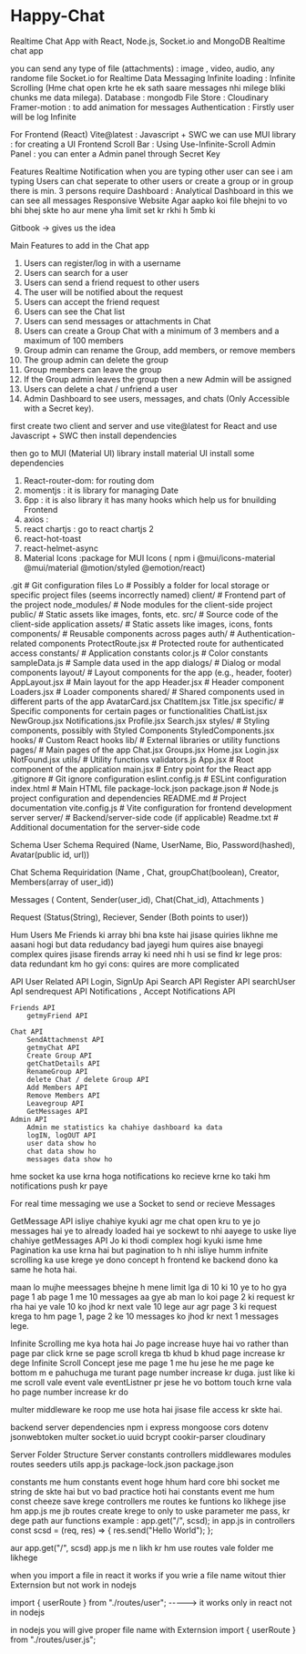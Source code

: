 # Happy-Chat
Realtime Chat App with React, Node.js, Socket.io and MongoDB
Realtime chat app

you can send any type of file (attachments) : image , video, audio, any randome file
Socket.io for Realtime Data Messaging
Infinite loading : Infinite Scrolling (Hme chat open krte he ek sath saare messages nhi milege bliki chunks me data milega).
Database : mongodb
File Store : Cloudinary
Framer-motion : to add animation for messages
Authentication : Firstly user will be log Infinite

For Frontend (React)
Vite@latest : Javascript + SWC
we can use MUI library : for creating a UI Frontend
Scroll Bar : Using Use-Infinite-Scroll
Admin Panel : you can enter a Admin panel through Secret Key


Features
Realtime Notification
when you are typing other user can see i am typing
Users can chat seperate to other users 
or create a group or in group there is min. 3 persons require
Dashboard : Analytical Dashboard in this we can see all messages
Responsive Website
Agar aapko koi file bhejni to vo bhi bhej skte ho aur mene yha limit set kr rkhi h 5mb ki

Gitbook -> gives us the idea 


Main Features to add in the Chat app
1. Users can register/log in with a username
2. Users can search for a user
3. Users can send a friend request to other users
4. The user will be notified about the request
5. Users can accept the friend request
6. Users can see the Chat list
7. Users can send messages or attachments in Chat
8. Users can create a Group Chat with a minimum of 3 members and a maximum of 100 members
9. Group admin can rename the Group, add members, or remove members
10. The group admin can delete the group
11. Group members can leave the group
12. If the Group admin leaves the group then a new Admin will be assigned
13. Users can delete a chat / unfriend a user
14. Admin Dashboard to see users, messages, and chats (Only Accessible with a Secret key).



first create two client and server
and use vite@latest for React
and use Javascript + SWC
then install dependencies

then go to MUI (Material UI) library
install material UI
install some dependencies
1. React-router-dom: for routing dom
2. momentjs : it is library for managing Date
3. 6pp : it is also library it has many hooks which help us for bnuilding Frontend
4. axios :
5. react chartjs : go to react chartjs 2
6. react-hot-toast 
7. react-helmet-async
8. Material Icons :package for MUI Icons
( npm i @mui/icons-material @mui/material @motion/styled @emotion/react)





.git                # Git configuration files
Lo                  # Possibly a folder for local storage or specific project files (seems incorrectly named)
client/             # Frontend part of the project
    node_modules/   # Node modules for the client-side project
    public/         # Static assets like images, fonts, etc.
    src/            # Source code of the client-side application
        assets/     # Static assets like images, icons, fonts
        components/ # Reusable components across pages
            auth/   # Authentication-related components
            ProtectRoute.jsx   # Protected route for authenticated access
        constants/   # Application constants
            color.js    # Color constants
            sampleData.js   # Sample data used in the app
        dialogs/     # Dialog or modal components
        layout/      # Layout components for the app (e.g., header, footer)
            AppLayout.jsx  # Main layout for the app
            Header.jsx     # Header component
            Loaders.jsx    # Loader components
        shared/      # Shared components used in different parts of the app
            AvatarCard.jsx
            ChatItem.jsx
            Title.jsx
        specific/    # Specific components for certain pages or functionalities
            ChatList.jsx
            NewGroup.jsx
            Notifications.jsx
            Profile.jsx
            Search.jsx
        styles/       # Styling components, possibly with Styled Components
            StyledComponents.jsx
        hooks/        # Custom React hooks
        lib/          # External libraries or utility functions
        pages/        # Main pages of the app
            Chat.jsx
            Groups.jsx
            Home.jsx
            Login.jsx
            NotFound.jsx
        utils/         # Utility functions
            validators.js
    App.jsx          # Root component of the application
    main.jsx         # Entry point for the React app
    .gitignore       # Git ignore configuration
    eslint.config.js # ESLint configuration
    index.html       # Main HTML file
    package-lock.json
    package.json     # Node.js project configuration and dependencies
    README.md        # Project documentation
    vite.config.js   # Vite configuration for frontend development server
server/             # Backend/server-side code (if applicable)
    Readme.txt       # Additional documentation for the server-side code




Schema
User Schema Required (Name, UserName, Bio, Password(hashed), Avatar(public id, url))

Chat Schema Requiridation (Name , Chat, groupChat(boolean), Creator, Members(array of user_id))

Messages ( Content, Sender(user_id), Chat(Chat_id), Attachments )

Request (Status(String), Reciever, Sender (Both points to user))

Hum Users Me Friends ki array bhi bna kste hai jisase quiries likhne me aasani hogi but data redudancy bad jayegi
hum quires aise bnayegi complex quires jisase firends array ki need nhi h usi se find kr lege
pros: data redundant km ho gyi
cons: quires are more complicated

API
    User Related API
        Login, SignUp Api
        Search API
        Register API
        searchUser ApI
        sendrequest API
        Notifications , Accept Notifications API

    Friends API
        getmyFriend API

    Chat API
        SendAttachmenst API
        getmyChat API
        Create Group API
        getChatDetails API
        RenameGroup API
        delete Chat / delete Group API
        Add Members API
        Remove Members API
        Leavegroup API
        GetMessages API
    Admin API
        Admin me statistics ka chahiye dashboard ka data
        logIN, logOUT API
        user data show ho 
        chat data show ho
        messages data show ho






hme socket ka use krna hoga notifications ko recieve krne ko taki hm notifications push kr paye

For real time messaging we use a Socket
to send or recieve Messages


GetMessage API isliye chahiye kyuki agr me chat open kru to ye jo messages hai ye to already loaded hai ye sockewt to nhi aayege to uske liye chahiye getMessages API Jo ki thodi complex hogi kyuki isme hme Pagination ka use krna hai but pagination to h nhi isliye humm infnite scrolling ka use krege ye dono concept h frontend ke backend dono ka same he hota hai.



maan lo mujhe meessages bhejne h mene limit lga di 10 ki 10 ye to ho gya page 1 ab page 1 me 10 messages aa gye 
ab man lo koi page 2 ki request kr rha hai ye vale 10 ko jhod kr next vale 10 lege 
aur agr page 3 ki request krega to hm page 1, page 2 ke 10 messages ko jhod kr next 1 messages lege.

Infinite Scrolling me kya hota hai
Jo page increase huye hai vo rather than page par click krne se page scroll krega tb khud b khud page increase kr dege
Infinite Scroll Concept 
jese me page 1 me hu jese he me page ke bottom m e pahuchuga me turant page number increase kr duga.
just like ki me scroll vale event vale eventListner pr jese he vo bottom touch krne vala ho page number increase kr do



multer middleware ke roop me use hota hai jisase file access kr skte hai.

backend server dependencies
npm i express mongoose cors dotenv jsonwebtoken multer socket.io uuid bcrypt cookir-parser cloudinary

Server Folder Structure
    Server
        constants
        controllers
        middlewares
        modules
        routes
        seeders
        utils
        app.js
        package-lock.json
        package.json

constants me hum constants event hoge hhum hard core bhi socket me string de skte hai
but vo bad practice hoti hai
constants event me hum const cheeze save krege
controllers me routes ke funtions ko likhege 
jise hm app.js me jb routes create krege to only to uske parameter
me pass, kr dege path aur functions
example : app.get("/", scsd); in app.js
in controllers
const scsd = (req, res) => {
    res.send("Hello World");
};

aur app.get("/", scsd) app.js me n likh kr hm use routes vale folder me likhege 


when you import a file in react it works if you wrie a file name 
witout thier Externsion but not work in nodejs 

import { userRoute } from "./routes/user"; 
-----> it works only in react not in nodejs

in nodejs you will give proper file name with Externsion
import { userRoute } from "./routes/user.js"; 

